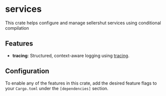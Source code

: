 # services

This crate helps configure and manage sellershut services using conditional compilation

## Features

- **tracing**: Structured, context-aware logging using [tracing](https://docs.rs/tracing).

## Configuration

To enable any of the features in this crate, add the desired feature flags to your `Cargo.toml` under the `[dependencies]` section.
